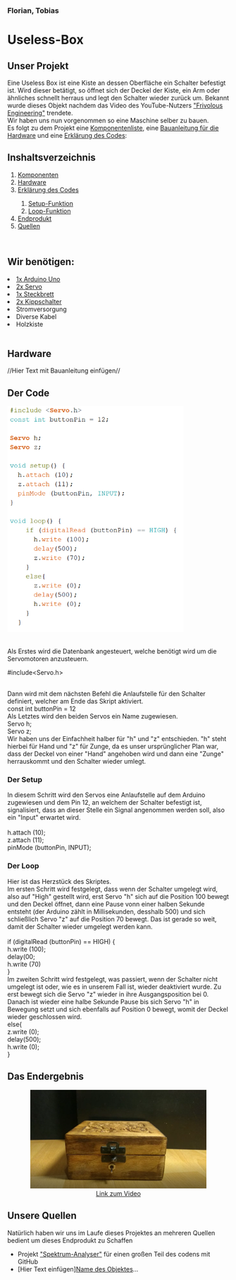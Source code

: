 ### Florian, Tobias
# Useless-Box

<h2> Unser Projekt</h2>
Eine Useless Box ist eine Kiste an dessen Oberfläche ein Schalter befestigt ist. Wird dieser betätigt, so öffnet sich der Deckel der Kiste, ein Arm oder ähnliches schnellt herraus und legt den Schalter wieder zurück um. Bekannt wurde dieses Objekt nachdem das Video des YouTube-Nutzers 
 <a href="https://www.youtube.com/watch?time_continue=1&v=Z86V_ICUCD4" rel="notfollow">"Frivolous Engineering"</a> trendete.
<br>
Wir haben uns nun vorgenommen so eine Maschine selber zu bauen.
<br>
Es folgt zu dem Projekt eine <a href="#komponenten">Komponentenliste</a>, eine <a href="#hardware">Bauanleitung für die Hardware</a> und eine <a href="#code">Erklärung des Codes</a>:
<br>
<h2>Inshaltsverzeichnis</h2>
 <ol>
  <li><a href="#komponenten"> Komponenten </a></li>
  <li><a href="#hardware"> Hardware </a></li>
  <li><a href="#code"> Erklärung des Codes </a></li>
   <ol>
    <li><a href="#setup"> Setup-Funktion </a></li>
    <li><a href="#loop"> Loop-Funktion </a></li>
   </ol>
  <li><a href="#endprodukt"> Endprodukt </a></li>
  <li><a href="#quellen"> Quellen </a></li>
 </ol>
</br>
<h2 id="komponenten">Wir benötigen:</h2>
  <li>
   <a href="https://www.conrad.de/de/p/arduino-board-uno-rev3-dip-version-atmega328-1275279.html" rel="notfollow">
    1x Arduino Uno
   </a>
  </li>
  <li>
   <a href="https://www.conrad.de/de/p/graupner-standard-servo-des-577-bb-digital-servo-getriebe-material-carbon-stecksystem-jr-2125787.html" rel="notfollow">
    2x Servo
   </a>
 </li>
 <li>
  <a href="https://www.conrad.de/de/p/tru-components-0165-40-8-8010-steckplatine-transparent-polzahl-gesamt-400-l-x-b-x-h-84-x-54-3-x-9-mm-1-st-1572787.html" rel="notfollow">
   1x Steckbrett
  </a>
 </li>
 <li> 
  <a href="https://www.conrad.de/de/p/goobay-knx-1-kippschalter-250-v-ac-3-a-1-x-ein-ein-rastend-1-st-701343.html" rel="notfollow">
  2x Kippschalter
  </a>
 </li>
 <li>
  Stromversorgung
 </a>
 </li>
 <li>
  Diverse Kabel
 </li>
 <li>
  Holzkiste
 </li>
<br>
<h2 id="hardware">Hardware</h2>
//Hier Text mit Bauanleitung einfügen//
<br>
<h2 id="code">Der Code</h2>
<p><img width="400px" src="https://github.com/Florianovic/Useless-Box-Florian-Tobias/blob/master/CodeUB.PNG"></p> 
<br>
Als Erstes wird die Datenbank angesteuert, welche benötigt wird um die Servomotoren anzusteuern.

#include<Servo.h>

<br>
Dann wird mit dem nächsten Befehl die Anlaufstelle für den Schalter definiert, welcher am Ende das Skript aktiviert.
<br>
const int buttonPin = 12
<br>
Als Letztes wird den beiden Servos ein Name zugewiesen. 
<br>
Servo h; <br>
Servo z; <br>
Wir haben uns der Einfachheit halber für "h" und "z" entschieden. "h" steht hierbei für Hand und "z" für Zunge, da es unser ursprünglicher Plan war, dass der Deckel von einer "Hand" angehoben wird und dann eine "Zunge" herrauskommt und den Schalter wieder umlegt.

<h3 id="setup">Der Setup</h3>
In diesem Schritt wird den Servos eine Anlaufstelle auf dem Arduino zugewiesen und dem Pin 12, an welchem der Schalter befestigt ist, signalisiert, dass an dieser Stelle ein Signal angenommen werden soll, also ein "Input" erwartet wird.<br><br>
h.attach (10); <br>
z.attach (11); <br>
pinMode (buttonPin, INPUT); <br>
<h3 id="loop">Der Loop</h3>
Hier ist das Herzstück des Skriptes.<br>
Im ersten Schritt wird festgelegt, dass wenn der Schalter umgelegt wird, also auf "High" gestellt wird, erst Servo "h" sich auf die Position 100 bewegt und den Deckel öffnet, dann eine Pause vonn einer halben Sekunde entsteht (der Arduino zählt in Millisekunden, desshalb 500) und sich schließlich Servo "z" auf die Position 70 bewegt. Das ist gerade so weit, damit der Schalter wieder umgelegt werden kann. <br><br>
if (digitalRead (buttonPin) == HIGH) { <br>
 h.write (100); <br>
 delay(00; <br>
 h.write (70) <br>
} <br>
Im zweiten Schritt wird festgelegt, was passiert, wenn der Schalter nicht umgelegt ist oder, wie es in unserem Fall ist, wieder deaktiviert wurde. Zu erst bewegt sich die Servo "z" wieder in ihre Ausgangsposition bei 0. Danach ist wieder eine halbe Sekunde Pause bis sich Servo "h" in Bewegung setzt und sich ebenfalls auf Position 0 bewegt, womit der Deckel wieder geschlossen wird. <br>
else{ <br>
 z.write (0); <br>
 delay(500); <br>
 h.write (0); <br>
} <br>
<h2 id="endprodukt">Das Endergebnis</h2>
<p align="center"><a href="https://www.youtube.com/watch?v=3LayQnIBA4o"><img src="https://github.com/tobias2215/InformatikFlorianTobias/blob/master/UB1.PNG" width="400px"><br>Link zum Video</a></p>
<h2 id="quellen">Unsere Quellen</h2>
Natürlich haben wir uns im Laufe dieses Projektes an mehreren Quellen bedient um dieses Endprodukt zu Schaffen
<ul>
 <li>Projekt <a href="https://github.com/lukas2311/Audio_Spectrum_Analyser-Lukas-Torben/blob/master/README.md">"Spektrum-Analyser"</a> für einen großen Teil des codens mit GitHub</li>
 <li>[Hier Text einfügen]<a href="Hier Link einsetzen">Name des Objektes</a>...</li>
